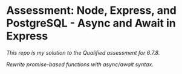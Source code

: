 # Assessment: Node, Express, and PostgreSQL - Async and Await in Express

*This repo is my solution to the Qualified assessment for 6.7.8.*

*Rewrite promise-based functions with async/await syntax.*
